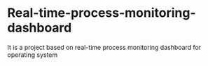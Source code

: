 # Real-time-process-monitoring-dashboard
It is a project based on real-time process monitoring dashboard for operating system
